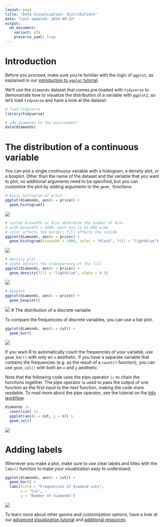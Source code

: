 ```yaml
---
layout: page
title: "Data visualization: distributions"
date: "Last updated: 2024-09-22"
output:
  md_document:
    variant: gfm
    preserve_yaml: true
---
```


# Introduction

Before you proceed, make sure you’re familiar with the logic of
`ggplot`, as explained in our [introduction to `ggplot`
tutorial](../r_ggplot_intro).

We’ll use the `diamonds` dataset that comes pre-loaded with `tidyverse`
to demonstrate how to visualize the distribution of a variable with
`ggplot2`, so let’s load `tidyverse` and have a look at the dataset:

``` r
# load tidyverse
library(tidyverse)

# add diamonds to the environment
data(diamonds)
```

# The distribution of a continuous variable

You can plot a single continuous variable with a histogram, a density
plot, or a boxplot. Other than the name of the dataset and the variable
that you want to plot, no additional arguments need to be specified; but
you can customize the plot by adding arguments to the `geom_` functions.

``` r
# basic histogram of price
ggplot(diamonds, aes(x = price)) +
  geom_histogram()
```

![](r_ggplot_univariate_files/figure-gfm/unnamed-chunk-2-1.png)<!-- -->

``` r
# custom binwidth or bins determine the number of bins
# with binwidth = 1000, each bin is $1,000 wide
# color affects the border; fill affects the inside
ggplot(diamonds, aes(x = price)) +
  geom_histogram(binwidth = 1000, color = "black", fill = "lightblue")
```

![](r_ggplot_univariate_files/figure-gfm/unnamed-chunk-2-2.png)<!-- -->

``` r
# density plot
# alpha adjusts the transparency of the fill
ggplot(diamonds, aes(x = price)) +
  geom_density(fill = "lightblue", alpha = 0.5)
```

![](r_ggplot_univariate_files/figure-gfm/unnamed-chunk-2-3.png)<!-- -->

``` r
# boxplot
ggplot(diamonds, aes(x = price)) +
  geom_boxplot()
```

![](r_ggplot_univariate_files/figure-gfm/unnamed-chunk-2-4.png)<!-- -->
\# The distribution of a discrete variable

To compare the frequencies of discrete variables, you can use a bar
plot.

``` r
ggplot(diamonds, aes(x = cut)) +
  geom_bar()
```

![](r_ggplot_univariate_files/figure-gfm/unnamed-chunk-3-1.png)<!-- -->

If you want R to automatically count the frequencies of your variable,
use `geom_bar()` with only an `x` aesthetic. If you have a separate
variable that contains the frequencies (e.g. as the result of a
`count()` function), you can use `geom_col()` with both an `x` and `y`
aesthetic.

Note that the following code uses the pipe operator `|>` to chain the
functions together. The pipe operator is used to pass the output of one
function as the first input to the next function, making the code more
readable. To read more about the pipe operator, see the tutorial on the
[tidy workflow](../r_intro_workflow).

``` r
diamonds |> 
  count(cut) |> 
  ggplot(aes(x = cut, y = n)) +
  geom_col()
```

![](r_ggplot_univariate_files/figure-gfm/unnamed-chunk-4-1.png)<!-- -->

# Adding labels

Whenever you make a plot, make sure to use clear labels and titles with
the `labs()` function to make your visualization easy to understand.

``` r
ggplot(diamonds, aes(x = cut)) +
  geom_bar() +
  labs(title = "Frequencies of diamond cuts",
       x = "Cut",
       y = "Number of diamonds")
```

![](r_ggplot_univariate_files/figure-gfm/unnamed-chunk-5-1.png)<!-- -->

To learn more about other geoms and customization options, have a look
at our [advanced visualization tutorial](../r_adv_ggplot) and
[additional resources](../links#Help%20with%20%60ggplot%60).

<!-- ## Video tutorial TBA -->
